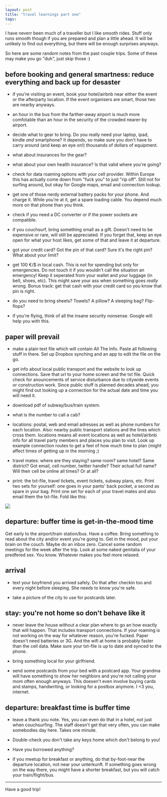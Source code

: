 ```yaml
---
layout: post
title: "travel learnings part one"
tags:
---
```


I have neverr been much of a traveller but I like smooth rides. Stuff only runs smooth though if you are prepared and plan a little ahead. It will be unlikely to find out everything, but there will be enough surprises anyways. 

So here are some random notes from the past couple trips. Some of these may make you go "duh", just skip those :)

## before booking and general smartness: reduce everything and back up for desaster

- if you're visiting an event, book your hotel/airbnb near either the event or the afterparty location. If the event organisers are smart, those two are nearby anyways. 

- an hour in the bus from the farther-away airport is much more comfotable than an hour in the security of the crowded nearer-by airport. 

- decide what to gear to bring. Do you really need your laptop, ipad, kindle *and* smartphone? It depends, so make sure you don't have to carry around (and keep an eye on!) thousands of dollars of equipment.

- what about insurances for the gear?

- what about your own health insurance? Is that valid where you're going?

- check for data roaming options with your cell provider. Within Europe this has actually come down from "fuck you" to just "rip off". Still not for surfing around, but okay for Google maps, email and connection lookup.

- get one of those nerdy external battery packs for your phone. And charge it. While you're at it, get a spare loading cable. You depend much more on that phone than you think.

- check if you need a DC converter or if the power sockets are compatible.

- if you couchsurf, bring something small as a gift. Doesn't need to be expensive or rare, will still be appreciated. If you forget that, keep an eye open for what your host likes, get some of that and leave it at departure. 

- got your credit card? Got the pin of that card? Sure it's the right pin? What about your limit?

- get 100 €/$ in local cash. This is not for spending but only for emergencies. Do not touch it if you wouldn't call the situation an emergency! Keep it seperated from your wallet and your luggage (in belt, shoes, etc). This might save your ass when something goes *really* wrong.  Bonus track: get that cash with your credit card so you know that pin is right.

- do you need to bring sheets? Towels? A pillow? A sleeping bag? Flip-flops?

- if you're flying, think of all the insane security nonsense. Google will help you with this. 


## paper will prevail

- make a plain text file which will contain All The Info. Paste all following stuff in there. Set up Dropbox synching and an app to edit the file on the go. 

- get info about local public transport and the website to look up connections. Save that url to your home screen and the txt file. Quick check for anouncements of service disturbance due to citywide events or construction work. Since public stuff is planned decades ahead, you might find out looking up a connection for the actual date and time you will need it.

- download pdf of subway/bus/train system. 

- what is the number to call a cab?

- locations: postal, web and email adresses as well as phone numbers for each location. Also: nearby public transport stations and the lines which cross them. locations means all event locations as well as hotel/airbnb info for all travel party members and places you plan to visit. Look up example connection routes to get a feel of how much time to plan (might affect times of getting up in the morning ;)

- travel mates: where are they staying? same room? same hotel? Same district? Got email, cell number, twitter handle? Their actual full name? Will their cell be online all times? Or at all?

- print: the txt-file, travel tickets, event tickets, subway plans, etc. Print two sets for yourself: one goes in your pants' back pocket, a second as spare in your bag. Print one set for each of your travel mates and also email them the txt-file. Fold like this:

![](http://image.shutterstock.com/display_pic_with_logo/454405/454405,1291817140,2/stock-photo-blank-zigzag-folded-flyer-66823354.jpg)


## departure: buffer time is get-in-the-mood time

Get early to the airport/train station/bus. Have a coffee. Bring something to read about the city and/or event you're going to. Get in the mood, put your brain on the couch. Maybe do an inbox zero. Cancel some random meetings for the week after the trip. Look at some naked genitalia of your predfered sex. You know. Whatever makes you feel more relaxed. 

## arrival

- text your boyfriend you arrived safely. Do that after checkin too and every night before sleeping. She needs to know you're safe.

- take a picture of the city to use for postcards later. 

## stay: you're not home so don't behave like it

- never leave the house without a clear plan where to go an how exactly that will happen. That includes transport connections. If your roaming is not working on the way for whatever reason, you're fucked. Paper doesn't need batteries or 3G. And the wifi at home is probably faster than the cell data. Make sure your txt-file is up to date and synced to the phone.

- bring something local for your girlfriend.

- send some postcards from your bed with a postcard app. Your grandma will have something to show her neighbors and you're not calling your mom often enough anyways. This doesen't even involve buying cards and stamps, handwriting, or looking for a postbox anymore. I \<3 you, internet.

## departure: breakfast time is buffer time

- leave a thank you note. Yes, you can even do that in a hotel, not just when couchsurfing. The staff doesn't get that very often, you can make somebodies day here. Takes one minute.

- Double-check you don't take any keys home which don't belong to you!

- Have you borrowed anything? 

- if you meetup for breakfast or anything, do that by-foot-near the departure location, not near your unterkunft. If something goes wrong on the way there, you might have a shorter breakfast, but you will catch your train/flight/bus. 

---

Have a good trip!

 


